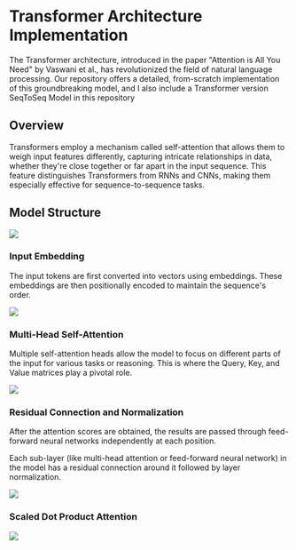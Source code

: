 # Transformer Architecture Implementation

The Transformer architecture, introduced in the paper "Attention is All You Need" by Vaswani et al., has revolutionized the field of natural language processing. Our repository offers a detailed, from-scratch implementation of this groundbreaking model, and I also include a Transformer version SeqToSeq Model in this repository

## Overview

Transformers employ a mechanism called self-attention that allows them to weigh input features differently, capturing intricate relationships in data, whether they're close together or far apart in the input sequence. This feature distinguishes Transformers from RNNs and CNNs, making them especially effective for sequence-to-sequence tasks.

## Model Structure

<img src = './img/01.png'>

### Input Embedding
The input tokens are first converted into vectors using embeddings. These embeddings are then positionally encoded to maintain the sequence's order.

<img src = './img/00.png'>

### Multi-Head Self-Attention
Multiple self-attention heads allow the model to focus on different parts of the input for various tasks or reasoning. This is where the Query, Key, and Value matrices play a pivotal role.

<img src = './img/03.png'>


### Residual Connection and Normalization

After the attention scores are obtained, the results are passed through feed-forward neural networks independently at each position.

Each sub-layer (like multi-head attention or feed-forward neural network) in the model has a residual connection around it followed by layer normalization.

<img src = './img/02.png'>

### Scaled Dot Product Attention

<img src = './img/04.png'>
